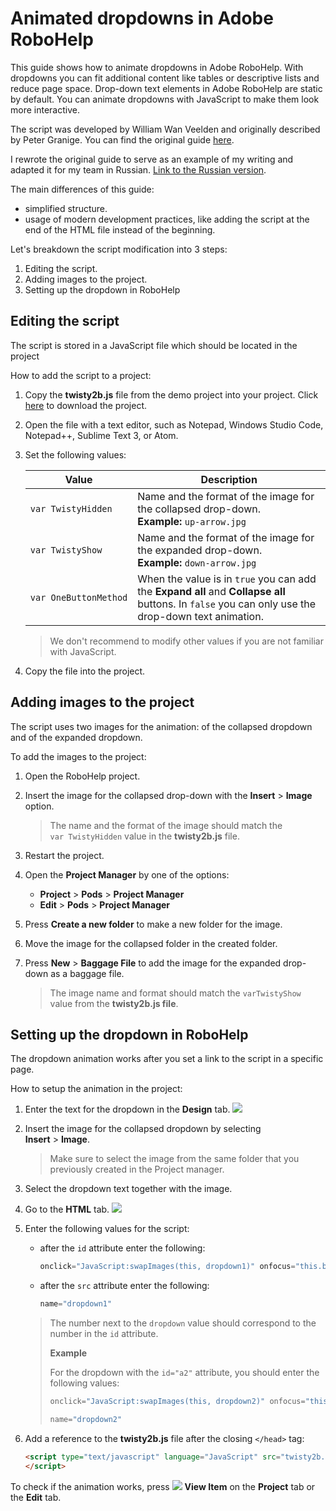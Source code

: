 # Animated dropdowns in Adobe RoboHelp

This guide shows how to animate dropdowns in Adobe RoboHelp. With dropdowns you can fit additional content like tables or descriptive lists and reduce page space. Drop-down text elements in Adobe RoboHelp are static by default. You can animate dropdowns with JavaScript to make them look more interactive.

The script was developed by William Wan Veelden and originally described by Peter Granige. You can find the original guide [here](http://www.grainge.org/pages/authoring/twisty/twisty.htm).

I rewrote the original guide to serve as an example of my writing and adapted it for my team in Russian. [Link to the Russian version]().

The main differences of this guide:

- simplified structure.
- usage of modern development practices, like adding the script at the end of the HTML file instead of the beginning.

Let's breakdown the script modification into 3 steps:

1. Editing the script.
2. Adding images to the project.
3. Setting up the dropdown in RoboHelp

## Editing the script

The script is stored in a JavaScript file which should be located in the project

How to add the script to a project:

1. Copy the **twisty2b.js** file from the demo project into your project. Click [here](http://www.grainge.org/pages/authoring/twisty/rh8_twisty2b.zip) to download the project.

2. Open the file with a text editor, such as Notepad, Windows Studio Code, Notepad++, Sublime Text 3, or Atom.

3. Set the following values:

   | Value                 | Description                                                  |
   | --------------------- | ------------------------------------------------------------ |
   | `var TwistyHidden`    | Name and the format of the image for the collapsed drop-down.<br>**Example:** `up-arrow.jpg` |
   | `var TwistyShow`      | Name and the format of the image for the expanded drop-down.<br>**Example:** `down-arrow.jpg` |
   | `var OneButtonMethod` | When the value is in `true` you can add the **Expand all** and **Collapse all** buttons. In `false` you can only use the drop-down text animation. |

   > We don't recommend to modify other values if you are not familiar with JavaScript.

4. Copy the file into the project.

## Adding images to the project

The script uses two images for the animation: of the collapsed dropdown and of the expanded dropdown.

To add the images to the project:

1. Open the RoboHelp project.

2. Insert the image for the collapsed drop-down with the **Insert** > **Image** option.

   > The name and the format of the image should match the `var TwistyHidden` value in the **twisty2b.js** file.

3. Restart the project.

4. Open the **Project Manager** by one of the options:

   - **Project** > **Pods** > **Project Manager**
   - **Edit** > **Pods** > **Project Manager**

5. Press **Create a new folder** to make a new folder for the image.

6. Move the image for the collapsed folder in the created folder.

7. Press **New** > **Baggage File** to add the image for the expanded drop-down as a baggage file. 

   > The image name and format should match the `varTwistyShow` value from the **twisty2b.js file**.

## Setting up the dropdown in RoboHelp

The dropdown animation works after you set a link to the script in a specific page.

How to setup the animation in the project:

1. Enter the text for the dropdown in the **Design** tab.
   ![](C:\Users\user\Documents\ShareX\Screenshots\2020-06\RoboHTML_Pu4imtE5x8.png)

2. Insert the image for the collapsed dropdown by selecting **Insert** > **Image**.

   > Make sure to select the image from the same folder that you previously created in the Project manager.

3. Select the dropdown text together with the image.

4. Go to the **HTML** tab.
   ![](C:\Users\user\Documents\ShareX\Screenshots\2020-06\AcroRd32_gMYDDDYIFR.png)

5. Enter the following values for the script:

   - after the `id` attribute enter the following:

     ```javascript
     onclick="JavaScript:swapImages(this, dropdown1)" onfocus="this.blur()"
     ```

   - after the `src` attribute enter the following:

     ```javascript
     name="dropdown1"
     ```

   > The number next to the `dropdown` value should correspond to the number in the `id` attribute.
   >
   > **Example**
   >
   > For the dropdown with the `id="a2"` attribute, you should enter the following values:
   >
   > ```javascript
   > onclick="JavaScript:swapImages(this, dropdown2)" onfocus="this.blur()"
   > ```
   >
   > ```javascript
   > name="dropdown2"
   > ```

6. Add a reference to the **twisty2b.js** file after the closing `</head>` tag:

   ```html
   <script type="text/javascript" language="JavaScript" src="twisty2b.js">
   </script>
   ```

To check if the animation works, press ![](C:\Users\user\Documents\ShareX\Screenshots\2020-06\RoboHTML_E5r8v3uLJA.png) **View Item** on the **Project** tab or the **Edit** tab.

